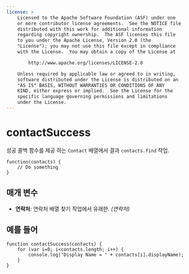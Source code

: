 ```yaml
---
license: >
    Licensed to the Apache Software Foundation (ASF) under one
    or more contributor license agreements.  See the NOTICE file
    distributed with this work for additional information
    regarding copyright ownership.  The ASF licenses this file
    to you under the Apache License, Version 2.0 (the
    "License"); you may not use this file except in compliance
    with the License.  You may obtain a copy of the License at

        http://www.apache.org/licenses/LICENSE-2.0

    Unless required by applicable law or agreed to in writing,
    software distributed under the License is distributed on an
    "AS IS" BASIS, WITHOUT WARRANTIES OR CONDITIONS OF ANY
    KIND, either express or implied.  See the License for the
    specific language governing permissions and limitations
    under the License.
---
```


# contactSuccess

성공 콜백 함수를 제공 하는 `Contact` 배열에서 결과 `contacts.find` 작업.

    function(contacts) {
        // Do something
    }
    

## 매개 변수

*   **연락처**: 연락처 배열 찾기 작업에서 유래한. *(연락처)*

## 예를 들어

    function contactSuccess(contacts) {
        for (var i=0; i<contacts.length; i++) {
            console.log("Display Name = " + contacts[i].displayName);
        }
    }